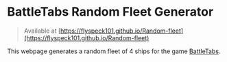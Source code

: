 # BattleTabs Random Fleet Generator

> Available at [https://flyspeck101.github.io/Random-fleet](https://flyspeck101.github.io/Random-fleet)

This webpage generates a random fleet of 4 ships for the game [BattleTabs](https://battletabs.io).